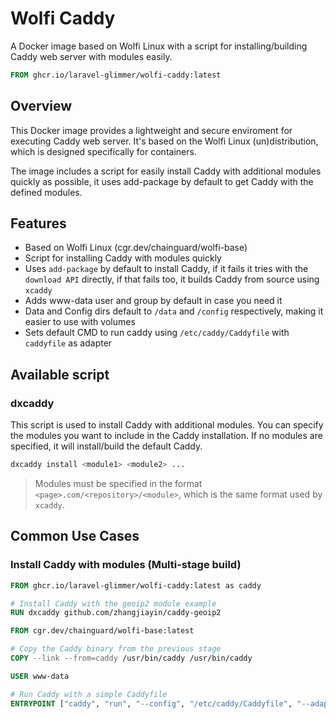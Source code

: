 # Wolfi Caddy

A Docker image based on Wolfi Linux with a script for installing/building Caddy web server with modules easily.

```dockerfile
FROM ghcr.io/laravel-glimmer/wolfi-caddy:latest
```

## Overview

This Docker image provides a lightweight and secure enviroment for executing Caddy web server. It's based on the Wolfi Linux (un)distribution, which is designed specifically for containers.

The image includes a script for easily install Caddy with additional modules quickly as possible, it uses add-package by default to get Caddy with the defined modules.

## Features

- Based on Wolfi Linux (cgr.dev/chainguard/wolfi-base)
- Script for installing Caddy with modules quickly
- Uses `add-package` by default to install Caddy, if it fails it tries with the `download API` directly, if that fails too, it builds Caddy from source using `xcaddy`
- Adds www-data user and group by default in case you need it
- Data and Config dirs default to `/data` and `/config` respectively, making it easier to use with volumes
- Sets default CMD to run caddy using `/etc/caddy/Caddyfile` with `caddyfile` as adapter

## Available script

### dxcaddy

This script is used to install Caddy with additional modules. You can specify the modules you want to include in the Caddy installation. If no modules are specified, it will install/build the default Caddy.

```bash
dxcaddy install <module1> <module2> ...
```

> Modules must be specified in the format `<page>.com/<repository>/<module>`, which is the same format used by `xcaddy`.

## Common Use Cases

### Install Caddy with modules (Multi-stage build)

```dockerfile
FROM ghcr.io/laravel-glimmer/wolfi-caddy:latest as caddy

# Install Caddy with the geoip2 module example
RUN dxcaddy github.com/zhangjiayin/caddy-geoip2

FROM cgr.dev/chainguard/wolfi-base:latest

# Copy the Caddy binary from the previous stage
COPY --link --from=caddy /usr/bin/caddy /usr/bin/caddy

USER www-data

# Run Caddy with a simple Caddyfile
ENTRYPOINT ["caddy", "run", "--config", "/etc/caddy/Caddyfile", "--adapter", "caddyfile"]
```